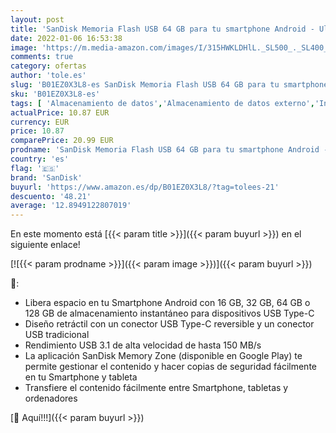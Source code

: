 ```yaml
---
layout: post
title: 'SanDisk Memoria Flash USB 64 GB para tu smartphone Android - Ultra Dual DriveType-C - USB 3.1'
date: 2022-01-06 16:53:38
image: 'https://m.media-amazon.com/images/I/315HWKLDHlL._SL500_._SL400_.jpg'
comments: true
category: ofertas
author: 'tole.es'
slug: 'B01EZ0X3L8-es SanDisk Memoria Flash USB 64 GB para tu smartphone Android...'
sku: 'B01EZ0X3L8-es'
tags: [ 'Almacenamiento de datos','Almacenamiento de datos externo','Informática','Memorias USB','android','sandisk', ]
actualPrice: 10.87 EUR
currency: EUR
price: 10.87
comparePrice: 20.99 EUR
prodname: 'SanDisk Memoria Flash USB 64 GB para tu smartphone Android - Ultra Dual DriveType-C - USB 3.1'
country: 'es'
flag: '🇪🇸'
brand: 'SanDisk'
buyurl: 'https://www.amazon.es/dp/B01EZ0X3L8/?tag=tolees-21'
descuento: '48.21'
average: '12.8949122807019'
---
```


En este momento está [{{< param title >}}]({{< param buyurl >}}) en el siguiente enlace!

[![{{< param prodname >}}]({{< param image >}})]({{< param buyurl >}})

🔎:

- Libera espacio en tu Smartphone Android con 16 GB, 32 GB, 64 GB o 128 GB de almacenamiento instantáneo para dispositivos USB Type-C
- Diseño retráctil con un conector USB Type-C reversible y un conector USB tradicional
- Rendimiento USB 3.1 de alta velocidad de hasta 150 MB/s
- La aplicación SanDisk Memory Zone (disponible en Google Play) te permite gestionar el contenido y hacer copias de seguridad fácilmente en tu Smartphone y tableta
- Transfiere el contenido fácilmente entre Smartphone, tabletas y ordenadores

[🛒 Aquí!!!]({{< param buyurl >}})
